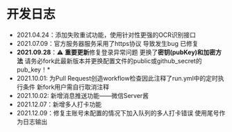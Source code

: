 # 开发日志

- 2021.04.24：添加失败重试功能，使用针对性更强的OCR识别接口
- 2021.07.09：官方服务器服务采用了https协议 导致发生bug 已修复
- **2021.09.28**：:warning: **重要更新**修复登录异常问题 更换了**密钥(pubKey)和加密方法** 请务必fork此最新版本并更换配置文件的public或github_secret的pub_key！*
- 2021.10.01: 为Pull Request创造workflow检查因此注释了run.yml中的定时执行条件 新fork用户需自行取消注释
- 2021.10.02: 新增消息推送功能——微信Server酱
- 2021.12.07：新增多人打卡功能
- 2021.12.09：修复主账号未配置的情况下加入队列的多人打卡错误 使用尾号作为日志输出

